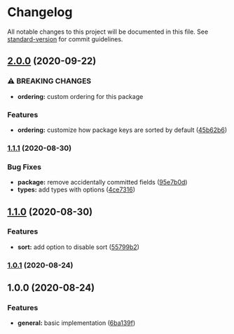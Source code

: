 # Changelog

All notable changes to this project will be documented in this file. See [standard-version](https://github.com/conventional-changelog/standard-version) for commit guidelines.

## [2.0.0](https://github.com/tobua/pakag/compare/v1.1.1...v2.0.0) (2020-09-22)


### ⚠ BREAKING CHANGES

* **ordering:** custom ordering for this package

### Features

* **ordering:** customize how package keys are sorted by default ([45b62b6](https://github.com/tobua/pakag/commit/45b62b659386bca68ae62a1debdfd6efddc77bc2))

### [1.1.1](https://github.com/tobua/pakag/compare/v1.1.0...v1.1.1) (2020-08-30)


### Bug Fixes

* **package:** remove accidentally committed fields ([95e7b0d](https://github.com/tobua/pakag/commit/95e7b0d2c980dc4d5880c3c917ce02043dd33a1e))
* **types:** add types with options ([4ce7316](https://github.com/tobua/pakag/commit/4ce7316b5ca1e832346b2d033c1c70740e5fa8db))

## [1.1.0](https://github.com/tobua/pakag/compare/v1.0.1...v1.1.0) (2020-08-30)


### Features

* **sort:** add option to disable sort ([55799b2](https://github.com/tobua/pakag/commit/55799b2976d027ff20aeaa57fbd58f8119ac0572))

### [1.0.1](https://github.com/tobua/pakag/compare/v1.0.0...v1.0.1) (2020-08-24)

## 1.0.0 (2020-08-24)


### Features

* **general:** basic implementation ([6ba139f](https://github.com/tobua/pakag/commit/6ba139f65ba0901c30dae38b89c3a2238f437717))
